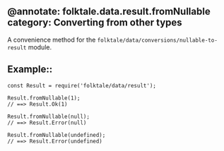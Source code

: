 @annotate: folktale.data.result.fromNullable
category: Converting from other types
---

A convenience method for the `folktale/data/conversions/nullable-to-result`
module.

## Example::

    const Result = require('folktale/data/result');
    
    Result.fromNullable(1);
    // ==> Result.Ok(1)
    
    Result.fromNullable(null);
    // ==> Result.Error(null)
    
    Result.fromNullable(undefined);
    // ==> Result.Error(undefined)
